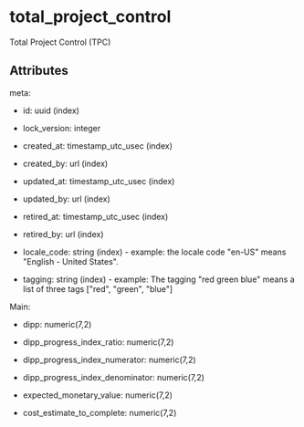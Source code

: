 # total_project_control

Total Project Control (TPC)


## Attributes

meta:

  * id: uuid (index)

  * lock_version: integer

  * created_at: timestamp_utc_usec (index)

  * created_by: url (index)

  * updated_at: timestamp_utc_usec (index)

  * updated_by: url (index)

  * retired_at: timestamp_utc_usec (index)

  * retired_by: url (index)

  * locale_code: string (index) - example: the locale code "en-US" means "English - United States".

  * tagging: string (index) - example: The tagging "red green blue" means a list of three tags ["red", "green", "blue"]

Main:

  * dipp: numeric(7,2)

  * dipp_progress_index_ratio: numeric(7,2)

  * dipp_progress_index_numerator: numeric(7,2)

  * dipp_progress_index_denominator: numeric(7,2)

  * expected_monetary_value: numeric(7,2)

  * cost_estimate_to_complete: numeric(7,2)


